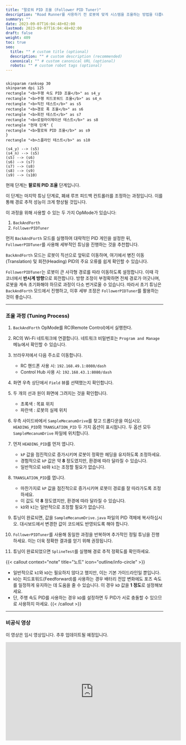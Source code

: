 ```yaml
---
title: "팔로워 PID 조율 (Follower PID Tuner)"
description: "Road Runner를 사용하기 전 로봇에 맞게 시스템을 조율하는 방법을 다룹니다."
summary: ""
date: 2023-09-07T16:04:48+02:00
lastmod: 2023-09-07T16:04:48+02:00
draft: false
weight: 409
toc: true
seo:
  title: "" # custom title (optional)
  description: "" # custom description (recommended)
  canonical: "" # custom canonical URL (optional)
  robots: "" # custom robot tags (optional)
---
```


```kroki {type=PlantUML}

skinparam ranksep 30
skinparam dpi 125
rectangle "<b>주행 속도 PID 조율</b>" as s4_y
rectangle "<b>주행 피드포워드 조율</b>" as s4_n
rectangle "<b>직진 테스트</b>" as s5
rectangle "<b>경로 폭 조율</b>" as s6
rectangle "<b>회전 테스트</b>" as s7
rectangle "<b>로컬라이제이션 테스트</b>" as s8
rectangle "현재 단계" {
rectangle "<b>팔로워 PID 조율</b>" as s9
}
rectangle "<b>스플라인 테스트</b>" as s10

(s4_y) --> (s5)
(s4_n) --> (s5)
(s5) --> (s6)
(s6) --> (s7)
(s7) --> (s8)
(s8) --> (s9)
(s9) --> (s10)
```
현재 단계는 **팔로워 PID 조율** 단계입니다.

이 단계는 마지막 튜닝 단계로, 폐쇄 루프 피드백 컨트롤러를 조정하는 과정입니다. 
이를 통해 경로 추적 성능이 크게 향상될 것입니다.

이 과정을 위해 사용할 수 있는 두 가지 OpMode가 있습니다: 
1. `BackAndForth`
2. `FollowerPIDTuner`

먼저 `BackAndForth` 모드를 실행하여 대략적인 PID 게인을 설정한 뒤, 
`FollowerPIDTuner`를 사용해 세부적인 튜닝을 진행하는 것을 추천합니다.

`BackAndForth` 모드는 로봇이 직선으로 앞뒤로 이동하며, 
여기에서 병진 이동(Translation) 및 회전(Heading) PID의 주요 오류를 쉽게 확인할 수 있습니다. 

`FollowerPIDTuner`는 로봇이 큰 사각형 경로를 따라 이동하도록 설정합니다. 
이때 각 코너에서 **반시계 방향**으로 회전합니다. 
방향 조정이 부정확하면 전체 경로가 어긋나며, 
로봇을 계속 초기화해야 하므로 과정이 다소 번거로울 수 있습니다. 
따라서 초기 튜닝은 `BackAndForth` 모드에서 진행하고, 이후 세부 조정은 `FollowerPIDTuner`를 활용하는 것이 좋습니다.

---

### 조율 과정 (Tuning Process)

1. `BackAndForth` OpMode를 RC(Remote Control)에서 실행한다.

2. RC의 Wi-Fi 네트워크에 연결합니다.
   네트워크 비밀번호는 `Program and Manage` 메뉴에서 확인할 수 있습니다.

3. 브라우저에서 다음 주소로 이동합니다.
    - RC 핸드폰 사용 시: `192.168.49.1:8080/dash`
    - Control Hub 사용 시: `192.168.43.1:8080/dash`

4. 화면 우측 상단에서 `Field` 뷰를 선택했는지 확인합니다.

5. 두 개의 선과 원이 화면에 그려지는 것을 확인합니다.
    - 초록색 : 목표 위치
    - 파란색 : 로봇의 실제 위치

6. 우측 사이드바에서 `SampleMecanumDrive`를 찾고 드롭다운을 여십시오.
   `HEADING_PID`와 `TRANSLATION_PID` 두 가지 옵션이 표시됩니다. 
   두 옵션 모두 `SampleMecanumDrive` 파일에 위치합니다.

7. 먼저 `HEADING_PID`를 먼저 엽니다.
    - `kP` 값을 점진적으로 증가시키며 로봇이 정확한 헤딩을 유지하도록 조정하세요.
    - 경험적으로 `kP` 값은 약 **8** 정도였지만, 환경에 따라 달라질 수 있습니다.
    - 일반적으로 `kD`와 `kI`는 조정할 필요가 없습니다.

8. `TRANSLATION_PID`를 엽니다.
    - 마찬가지로 `kP` 값을 점진적으로 증가시키며 로봇이 경로를 잘 따라가도록 조정하세요.
    - 이 값도 약 **8** 정도였지만, 환경에 따라 달라질 수 있습니다.
    - `kD`와 `kI`는 일반적으로 조정할 필요가 없습니다.

9. 튜닝이 완료되면, 값을 `SampleMecanumDrive.java` 파일의 PID 객체에 복사하십시오. 
   대시보드에서 변경한 값이 코드에도 반영되도록 해야 합니다.

10. `FollowerPIDTuner`를 사용해 동일한 과정을 반복하며 추가적인 정밀 튜닝을 진행하세요. 
    이는 더욱 정확한 결과를 얻기 위해 권장됩니다.

11. 튜닝이 완료되었으면 `SplineTest`를 실행해 경로 추적 정확도를 확인하세요.

{{< callout context="note" title="노트" icon="outline/info-circle" >}}
- 일반적으로 `kI`와 `kD`는 필요하지 않다고 했지만, 이는 기본 가이드라인일 뿐입니다.
- `kD`는 피드포워드(Feedforward)를 사용하는 경우 배터리 전압 변화에도 포즈 속도를 일정하게 유지하는 데 도움을 줄 수 있습니다. 이 경우 `kD` 값을 **1 정도**로 설정해보세요.
- 단, 주행 속도 PID를 사용하는 경우 `kD`를 설정하면 두 PID가 서로 충돌할 수 있으므로 사용하지 마세요.
{{< /callout >}}

---

### 비공식 영상

이 영상은 임시 영상입니다. 추후 업데이트될 예정입니다.

<div class="flex justify-center">
   <iframe width="560" height="315" src="https://www.youtube.com/embed/e6k_gP2YCmc" frameborder="0" allow="autoplay; encrypted-media" allowfullscreen></iframe>
</div>
